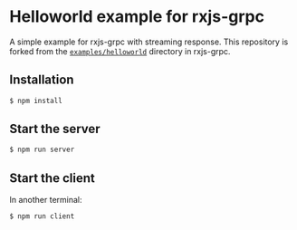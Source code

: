 # Helloworld example for rxjs-grpc

A simple example for rxjs-grpc with streaming response.
This repository is forked from the 
[`examples/helloworld`](https://github.com/kondi/rxjs-grpc/tree/master/examples/helloworld) directory in rxjs-grpc. 

## Installation

```sh
$ npm install
```

## Start the server

```sh
$ npm run server
```

## Start the client

In another terminal:

```sh
$ npm run client
```
